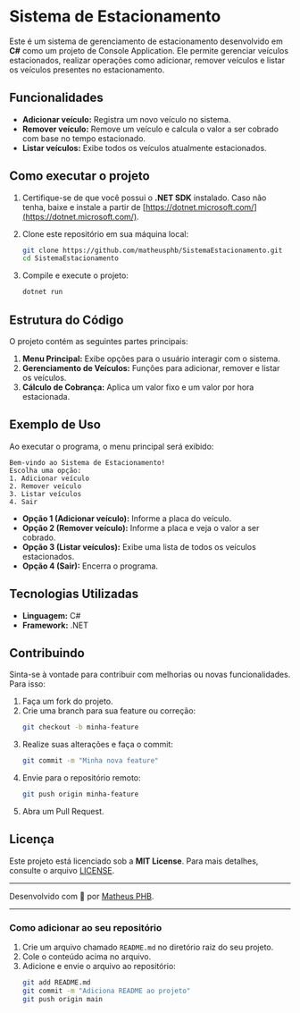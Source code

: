# Sistema de Estacionamento

Este é um sistema de gerenciamento de estacionamento desenvolvido em **C#** como um projeto de Console Application. Ele permite gerenciar veículos estacionados, realizar operações como adicionar, remover veículos e listar os veículos presentes no estacionamento.

## Funcionalidades

- **Adicionar veículo:** Registra um novo veículo no sistema.
- **Remover veículo:** Remove um veículo e calcula o valor a ser cobrado com base no tempo estacionado.
- **Listar veículos:** Exibe todos os veículos atualmente estacionados.

## Como executar o projeto

1. Certifique-se de que você possui o **.NET SDK** instalado. Caso não tenha, baixe e instale a partir de [https://dotnet.microsoft.com/](https://dotnet.microsoft.com/).

2. Clone este repositório em sua máquina local:
   ```bash
   git clone https://github.com/matheusphb/SistemaEstacionamento.git
   cd SistemaEstacionamento


3. Compile e execute o projeto:
   ```bash
   dotnet run
   ```

## Estrutura do Código

O projeto contém as seguintes partes principais:

1. **Menu Principal:** Exibe opções para o usuário interagir com o sistema.
2. **Gerenciamento de Veículos:** Funções para adicionar, remover e listar os veículos.
3. **Cálculo de Cobrança:** Aplica um valor fixo e um valor por hora estacionada.

## Exemplo de Uso

Ao executar o programa, o menu principal será exibido:

```
Bem-vindo ao Sistema de Estacionamento!
Escolha uma opção:
1. Adicionar veículo
2. Remover veículo
3. Listar veículos
4. Sair
```

- **Opção 1 (Adicionar veículo):** Informe a placa do veículo.
- **Opção 2 (Remover veículo):** Informe a placa e veja o valor a ser cobrado.
- **Opção 3 (Listar veículos):** Exibe uma lista de todos os veículos estacionados.
- **Opção 4 (Sair):** Encerra o programa.

## Tecnologias Utilizadas

- **Linguagem:** C#
- **Framework:** .NET

## Contribuindo

Sinta-se à vontade para contribuir com melhorias ou novas funcionalidades. Para isso:

1. Faça um fork do projeto.
2. Crie uma branch para sua feature ou correção:
   ```bash
   git checkout -b minha-feature
   ```
3. Realize suas alterações e faça o commit:
   ```bash
   git commit -m "Minha nova feature"
   ```
4. Envie para o repositório remoto:
   ```bash
   git push origin minha-feature
   ```
5. Abra um Pull Request.

## Licença

Este projeto está licenciado sob a **MIT License**. Para mais detalhes, consulte o arquivo [LICENSE](LICENSE).

---

Desenvolvido com 💙 por [Matheus PHB](https://github.com/matheusphb).

---

### **Como adicionar ao seu repositório**
1. Crie um arquivo chamado `README.md` no diretório raiz do seu projeto.
2. Cole o conteúdo acima no arquivo.
3. Adicione e envie o arquivo ao repositório:
   ```bash
   git add README.md
   git commit -m "Adiciona README ao projeto"
   git push origin main
   ``` 

